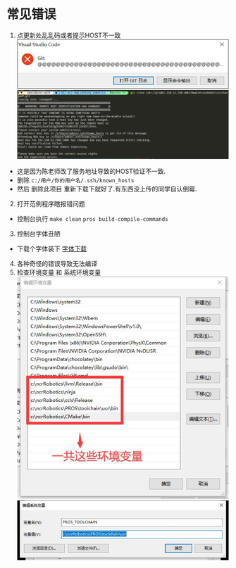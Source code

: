 # 常见错误
1. 点更新处乱乱码或者提示HOST不一致
![avatar](../pic/issues1.jpg)
![avatar](../pic/issues2.jpg)
- 这是因为陈老师改了服务地址导致的HOST验证不一致.
- 删除 `c:/用户/你的用户名/.ssh/known_hosts` 
- 然后 删除此项目 重新下载下就好了.有东西没上传的同学自认倒霉.

2. 打开范例程序瞎报错问题 
- 控制台执行 `make clean` `pros build-compile-commands`

3. 控制台字体丑陋 
- 下载个字体装下 [字体下载](https://qzrobot.top/index.php/s/afkWMfGGrZxZcaR/download)

4. 各种奇怪的错误导致无法编译
  1. 检查环境变量 和 系统环境变量
  ![avatar](../pic/环境变量.jpg)
  ![avatar](../pic/系统变量.jpg)